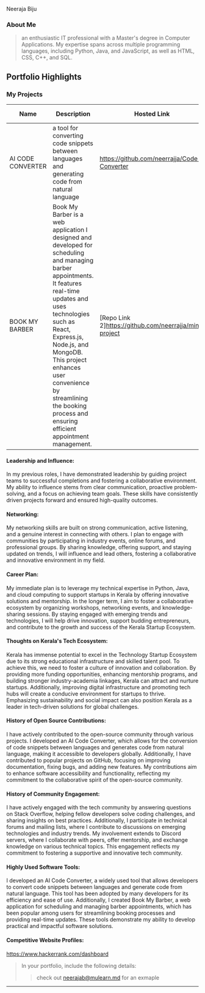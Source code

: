 Neeraja Biju 

### About Me

> an enthusiastic IT professional with a Master's degree in Computer Applications. My expertise spans across multiple programming languages, including Python, Java, and JavaScript, as well as HTML, CSS, C++, and SQL. 
## Portfolio Highlights

### My Projects

| Name                | Description                                                               | Hosted Link                              | Repo Link                                                      |
|---------------------|---------------------------------------------------------------------------|------------------------------------------|----------------------------------------------------------------|
| AI CODE CONVERTER  |a tool for converting code snippets between languages and generating code from natural language                                                | https://github.com/neerrajja/Code-Converter          |
| BOOK MY BARBER |Book My Barber is a web application I designed and developed for scheduling and managing barber appointments. It features real-time updates and uses technologies such as React, Express.js, Node.js, and MongoDB. This project enhances user convenience by streamlining the booking process and ensuring efficient appointment management.| [Repo Link 2]https://github.com/neerrajja/mini-project            |

#### Leadership and Influence:

In my previous roles, I have demonstrated leadership by guiding project teams to successful completions and fostering a collaborative environment. My ability to influence stems from clear communication, proactive problem-solving, and a focus on achieving team goals. These skills have consistently driven projects forward and ensured high-quality outcomes.


#### Networking:
My networking skills are built on strong communication, active listening, and a genuine interest in connecting with others. I plan to engage with communities by participating in industry events, online forums, and professional groups. By sharing knowledge, offering support, and staying updated on trends, I will influence and lead others, fostering a collaborative and innovative environment in my field.

#### Career Plan:

My immediate plan is to leverage my technical expertise in Python, Java, and cloud computing to support startups in Kerala by offering innovative solutions and mentorship. In the longer term, I aim to foster a collaborative ecosystem by organizing workshops, networking events, and knowledge-sharing sessions. By staying engaged with emerging trends and technologies, I will help drive innovation, support budding entrepreneurs, and contribute to the growth and success of the Kerala Startup Ecosystem.

#### Thoughts on Kerala's Tech Ecosystem:

Kerala has immense potential to excel in the Technology Startup Ecosystem due to its strong educational infrastructure and skilled talent pool. To achieve this, we need to foster a culture of innovation and collaboration. By providing more funding opportunities, enhancing mentorship programs, and building stronger industry-academia linkages, Kerala can attract and nurture startups. Additionally, improving digital infrastructure and promoting tech hubs will create a conducive environment for startups to thrive. Emphasizing sustainability and social impact can also position Kerala as a leader in tech-driven solutions for global challenges.

#### History of Open Source Contributions:

I have actively contributed to the open-source community through various projects. I developed an AI Code Converter, which allows for the conversion of code snippets between languages and generates code from natural language, making it accessible to developers globally. Additionally, I have contributed to popular projects on GitHub, focusing on improving documentation, fixing bugs, and adding new features. My contributions aim to enhance software accessibility and functionality, reflecting my commitment to the collaborative spirit of the open-source community.
#### History of Community Engagement:

I have actively engaged with the tech community by answering questions on Stack Overflow, helping fellow developers solve coding challenges, and sharing insights on best practices. Additionally, I participate in technical forums and mailing lists, where I contribute to discussions on emerging technologies and industry trends. My involvement extends to Discord servers, where I collaborate with peers, offer mentorship, and exchange knowledge on various technical topics. This engagement reflects my commitment to fostering a supportive and innovative tech community.



#### Highly Used Software Tools:

I developed an AI Code Converter, a widely used tool that allows developers to convert code snippets between languages and generate code from natural language. This tool has been adopted by many developers for its efficiency and ease of use. Additionally, I created Book My Barber, a web application for scheduling and managing barber appointments, which has been popular among users for streamlining booking processes and providing real-time updates. These tools demonstrate my ability to develop practical and impactful software solutions.


#### Competitive Website Profiles:

https://www.hackerrank.com/dashboard

> In your portfolio, include the following details:
>> check out [neerajab@mulearn.md](./profiles/neerajab@mulearn.md) for an exmaple

---
